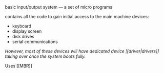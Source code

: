 basic input/output system  — a set of micro programs

contains all the code to gain initial access to the main machine devices:
- keyboard
- display screen
- disk drives
- serial communications

*However, most of these devices will have dedicated device [[driver|drivers]] taking over once the system boots fully.*

Uses [[MBR]]